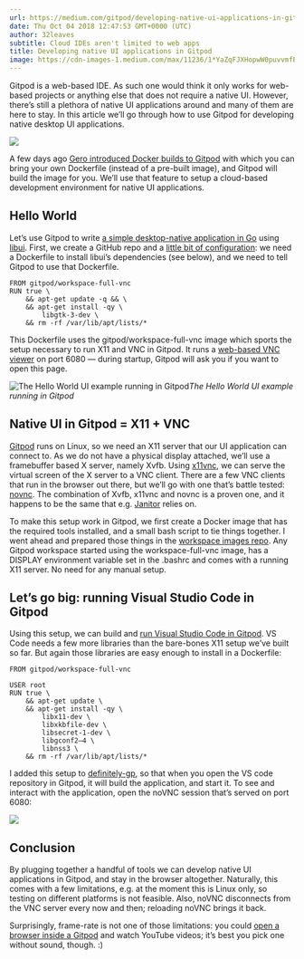 ```yaml
---
url: https://medium.com/gitpod/developing-native-ui-applications-in-gitpod-15af2967c24e
date: Thu Oct 04 2018 12:47:53 GMT+0000 (UTC)
author: 32leaves
subtitle: Cloud IDEs aren't limited to web apps
title: Developing native UI applications in Gitpod
image: https://cdn-images-1.medium.com/max/11236/1*YaZqFJXHopwW0puvvmfEew.png
---
```


Gitpod is a web-based IDE. As such one would think it only works for web-based projects or anything else that does not require a native UI. However, there’s still a plethora of native UI applications around and many of them are here to stay. In this article we’ll go through how to use Gitpod for developing native desktop UI applications.

![](https://cdn-images-1.medium.com/max/11236/1*YaZqFJXHopwW0puvvmfEew.png)

A few days ago [Gero introduced Docker builds to Gitpod](/blog/docker-in-gitpod) with which you can bring your own Dockerfile (instead of a pre-built image), and Gitpod will build the image for you. We’ll use that feature to setup a cloud-based development environment for native UI applications.

## Hello World

Let’s use Gitpod to write [a simple desktop-native application in Go](https://github.com/32leaves/gitpod-hello-ui-demo) using [libui](https://github.com/andlabs/libui). First, we create a GitHub repo and a [little bit of configuration](https://github.com/32leaves/gitpod-hello-ui-demo/commit/fea580735c09fa704531a810e8ec7ca6a5c03a88): we need a Dockerfile to install libui’s dependencies (see below), and we need to tell Gitpod to use that Dockerfile.

    FROM gitpod/workspace-full-vnc
    RUN true \
        && apt-get update -q && \
        && apt-get install -qy \
            libgtk-3-dev \
        && rm -rf /var/lib/apt/lists/*

This Dockerfile uses the gitpod/workspace-full-vnc image which sports the setup necessary to run X11 and VNC in Gitpod. It runs a [web-based VNC viewer](https://novnc.com) on port 6080 — during startup, Gitpod will ask you if you want to open this page.

![The Hello World UI example running in Gitpod](https://cdn-images-1.medium.com/max/6720/1*8xUjJfd3pV0QXyK-ytyhwA.png)*The Hello World UI example running in Gitpod*

## Native UI in Gitpod = X11 + VNC

[Gitpod](https://gitpod.io/) runs on Linux, so we need an X11 server that our UI application can connect to. As we do not have a physical display attached, we’ll use a framebuffer based X server, namely Xvfb. Using [x11vnc](http://www.karlrunge.com/x11vnc/), we can serve the virtual screen of the X server to a VNC client. There are a few VNC clients that run in the browser out there, but we’ll go with one that’s battle tested: [novnc](https://novnc.com/info.html). The combination of Xvfb, x11vnc and novnc is a proven one, and it happens to be the same that e.g. [Janitor](https://janitor.technology/) relies on.

To make this setup work in Gitpod, we first create a Docker image that has the required tools installed, and a small bash script to tie things together. I went ahead and prepared those things in the [workspace images repo](https://github.com/gitpod-io/workspace-images/tree/master/full-vnc). Any Gitpod workspace started using the workspace-full-vnc image, has a DISPLAY environment variable set in the .bashrc and comes with a running X11 server. No need for any manual setup.

## Let’s go big: running Visual Studio Code in Gitpod

Using this setup, we can build and [run Visual Studio Code in Gitpod](https://gitpod.io/#github.com/microsoft/vscode). VS Code needs a few more libraries than the bare-bones X11 setup we’ve built so far. But again those libraries are easy enough to install in a Dockerfile:

    FROM gitpod/workspace-full-vnc

    USER root
    RUN true \
        && apt-get update \
        && apt-get install -qy \
            libx11-dev \
            libxkbfile-dev \
            libsecret-1-dev \
            libgconf2–4 \
            libnss3 \
        && rm -rf /var/lib/apt/lists/*

I added this setup to [definitely-gp](https://github.com/gitpod-io/definitely-gp/tree/master/vscode), so that when you open the VS code repository in Gitpod, it will build the application, and start it. To see and interact with the application, open the noVNC session that’s served on port 6080:

![](https://cdn-images-1.medium.com/max/2000/1*-yHSkPGNR6Vs07MjLKQAUA.gif)

## Conclusion

By plugging together a handful of tools we can develop native UI applications in Gitpod, and stay in the browser altogether. Naturally, this comes with a few limitations, e.g. at the moment this is Linux only, so testing on different platforms is not feasible. Also, noVNC disconnects from the VNC server every now and then; reloading noVNC brings it back.

Surprisingly, frame-rate is not one of those limitations: you could [open a browser inside a Gitpod](https://gitpod.io/#https://github.com/32leaves/gitpod-browser-demo) and watch YouTube videos; it’s best you pick one without sound, though. :)
